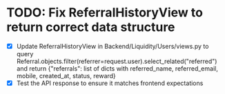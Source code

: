 # TODO: Fix ReferralHistoryView to return correct data structure

- [x] Update ReferralHistoryView in Backend/Liquidity/Users/views.py to query Referral.objects.filter(referrer=request.user).select_related("referred") and return {"referrals": list of dicts with referred_name, referred_email, mobile, created_at, status, reward}
- [x] Test the API response to ensure it matches frontend expectations
